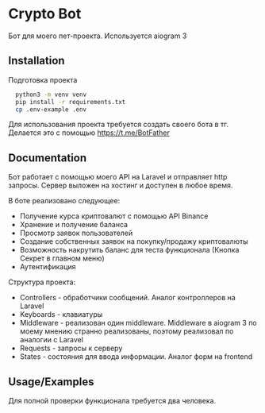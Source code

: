 
# Crypto Bot

Бот для моего пет-проекта. Используется aiogram 3


## Installation

Подготовка проекта

```bash
  python3 -m venv venv
  pip install -r requirements.txt
  cp .env-example .env

```
Для использования проекта требуется создать своего бота в тг. Делается это с помощью https://t.me/BotFather
    
## Documentation

Бот работает с помощью моего API на Laravel и отправляет http запросы. Сервер выложен на хостинг и доступен в любое время. 

В боте реализовано следующее:
* Получение курса криптовалют с помощью API Binance
* Хранение и получение баланса
* Просмотр заявок пользователей
* Создание собственных заявок на покупку/продажу криптовалюты
* Возможность накрутить баланс для теста функционала (Кнопка Секрет в главном меню)
* Аутентификация 

Структура проекта:

* Controllers - обработчики сообщений. Аналог контроллеров на Laravel
* Keyboards - клавиатуры
* Middleware - реализован один middleware. Middleware в aiogram 3 по моему мнению странно реализованы, поэтому реализовал по аналогии с Laravel
* Requests - запросы к серверу
* States - состояния для ввода информации. Аналог форм на frontend


## Usage/Examples

Для полной проверки функционала требуется два человека. 

